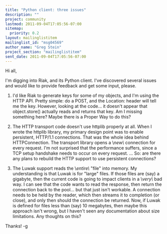 ```yaml
---
title: "Python client: three issues"
description: ""
project: community
lastmod: 2011-09-04T17:05:56-07:00
sitemap:
  priority: 0.2
layout: mailinglistitem
mailinglist_id: "msg04569"
author_name: "Greg Stein"
project_section: "mailinglistitem"
sent_date: 2011-09-04T17:05:56-07:00
---
```



Hi all,

I'm digging into Riak, and its Python client. I've discovered several
issues and would like to provide feedback and get some input, please.

1. I'd like Riak to generate keys for some of my objects, and I'm
using the HTTP API. Pretty simple: do a POST, and the Location: header
will tell me the key. However, looking at the code... it doesn't
appear that object.store() actually reads and returns that key. Am I
missing something here? Maybe there is a Proper Way to do this?

2. The HTTP transport code doesn't use httplib properly at all. When I
wrote the httplib library, my primary design point was to enable
persistent, HTTP/1.1 connections. That was the whole idea behind
HTTPConnection. The transport library opens a \\*new\\* connection for
every request. I'm not surprised that the performance suffers, since a
TCP setup handshake needs to occur on every request. ... So: are there
any plans to rebuild the HTTP support to use persistent connections?

3. The Luwak support reads the \\*entire\\* "file" into memory. My
understanding is that Luwak is for "large" files. If those files are
(say) a gigabyte, then the current code is going to impact clients in
a \\*very\\* bad way. I can see that the code wants to read the response,
then return the connection back to the pool... but that just isn't
workable. A connection needs to be held by the reader, which then
streams it to completion (or close), and only then should the
connection be returned. Now, if Luwak is defined for files less than
(say) 10 megabytes, then maybe this approach isn't wrong, but I
haven't seen any documentation about size limitations. Any thoughts on
this?

Thanks!
-g

